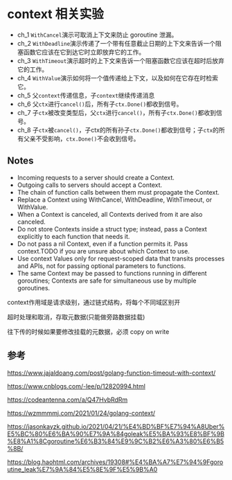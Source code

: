 # context 相关实验

- ch_1 `WithCancel`演示可取消上下文来防止 goroutine 泄漏。
- ch_2 `WithDeadline`演示传递了一个带有任意截止日期的上下文来告诉一个阻塞函数它应该在它到达它时立即放弃它的工作。
- ch_3 `WithTimeout`演示超时的上下文来告诉一个阻塞函数它应该在超时后放弃它的工作。
- ch_4 `WithValue`演示如何将一个值传递给上下文，以及如何在它存在时检索它。
- ch_5 父`context`传递信息，子`context`继续传递消息
- ch_6 父`ctx`进行`cancel()`后，所有子`ctx.Done()`都收到信号。
- ch_7 子`ctx`被改变类型后，父`ctx`进行`cancel()`，所有子`ctx.Done()`都收到信号。
- ch_8 子`ctx`被`cancel()`，子ctx的所有孙子`ctx.Done()`都收到信号；子`ctx`的所有父亲不受影响，`ctx.Done()`不会收到信号。


## Notes
- Incoming requests to a server should create a Context.
- Outgoing calls to servers should accept a Context.
- The chain of function calls between them must propagate the Context.
- Replace a Context using WithCancel, WithDeadline, WithTimeout, or WithValue.
- When a Context is canceled, all Contexts derived from it are also canceled.
- Do not store Contexts inside a struct type; instead, pass a Context explicitly to each function that needs it.
- Do not pass a nil Context, even if a function permits it. Pass context.TODO if you are unsure about which Context to use.
- Use context Values only for request-scoped data that transits processes and APIs, not for passing optional parameters to functions.
- The same Context may be passed to functions running in different goroutines; Contexts are safe for simultaneous use by multiple goroutines.

context作用域是请求级别，通过链式结构，将每个不同域区别开

超时处理和取消，存取元数据(只能做旁路数据挂载)

往下传的时候如果要修改挂载的元数据，必须 copy on write

## 参考

https://www.jajaldoang.com/post/golang-function-timeout-with-context/

https://www.cnblogs.com/-lee/p/12820994.html

https://codeantenna.com/a/Q47HvbRdRm

https://wzmmmmj.com/2021/01/24/golang-context/

https://jasonkayzk.github.io/2021/04/21/%E4%BD%BF%E7%94%A8Uber%E5%BC%80%E6%BA%90%E7%9A%84goleak%E5%BA%93%E8%BF%9B%E8%A1%8Cgoroutine%E6%B3%84%E9%9C%B2%E6%A3%80%E6%B5%8B/

https://blog.haohtml.com/archives/19308#%E4%BA%A7%E7%94%9Fgoroutine_leak%E7%9A%84%E5%8E%9F%E5%9B%A0